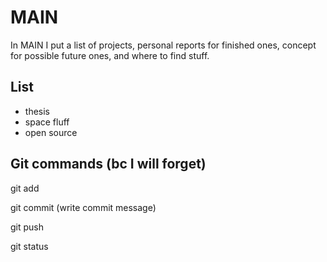 # MAIN
In MAIN I put a list of projects, personal reports for finished ones, concept for possible future ones, and where to find stuff.

## List

- thesis
- space fluff 
- open source 





## Git commands (bc I will forget)

git add

git commit (write commit message)

git push

git status
